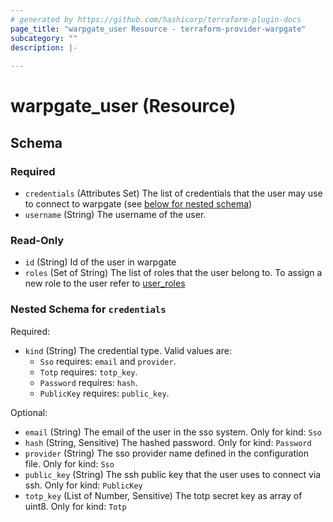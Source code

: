 ```yaml
---
# generated by https://github.com/hashicorp/terraform-plugin-docs
page_title: "warpgate_user Resource - terraform-provider-warpgate"
subcategory: ""
description: |-
  
---
```


# warpgate_user (Resource)





<!-- schema generated by tfplugindocs -->
## Schema

### Required

- `credentials` (Attributes Set) The list of credentials that the user may use to connect to warpgate (see [below for nested schema](#nestedatt--credentials))
- `username` (String) The username of the user.

### Read-Only

- `id` (String) Id of the user in warpgate
- `roles` (Set of String) The list of roles that the user belong to. To assign a new role to the user refer to [user_roles](user_roles.md)

<a id="nestedatt--credentials"></a>
### Nested Schema for `credentials`

Required:

- `kind` (String) The credential type. Valid values are:
	- `Sso` requires: `email` and `provider`.
	- `Totp` requires: `totp_key`.
	- `Password` requires: `hash`.
	- `PublicKey` requires: `public_key`.

Optional:

- `email` (String) The email of the user in the sso system. Only for kind: `Sso`
- `hash` (String, Sensitive) The hashed password. Only for kind: `Password`
- `provider` (String) The sso provider name defined in the configuration file. Only for kind: `Sso`
- `public_key` (String) The ssh public key that the user uses to connect via ssh. Only for kind: `PublicKey`
- `totp_key` (List of Number, Sensitive) The totp secret key as array of uint8. Only for kind: `Totp`


